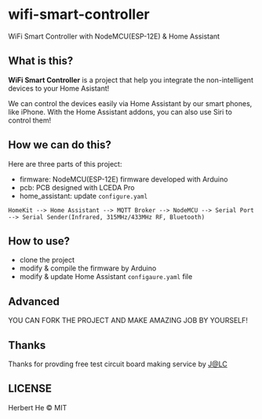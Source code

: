 # wifi-smart-controller

WiFi Smart Controller with NodeMCU(ESP-12E) &amp; Home Assistant

## What is this?

**WiFi Smart Controller** is a project that help you integrate the non-intelligent devices to your Home Asistant!

We can control the devices easily via Home Assistant by our smart phones, like iPhone. With the Home Assistant addons, you can also use Siri to control them!

## How we can do this?

Here are three parts of this project:

- firmware: NodeMCU(ESP-12E) firmware developed with Arduino
- pcb: PCB designed with LCEDA Pro
- home_assistant: update `configure.yaml`

```text
HomeKit --> Home Assistant --> MQTT Broker --> NodeMCU --> Serial Port --> Serial Sender(Infrared, 315MHz/433MHz RF, Bluetooth)
```

## How to use?

- clone the project
- modify & compile the firmware by Arduino
- modify & update Home Assistant `configaure.yaml` file

## Advanced

YOU CAN FORK THE PROJECT AND MAKE AMAZING JOB BY YOURSELF!

## Thanks

Thanks for provding free test circuit board making service by [J@LC](https://www.jlc.com)

## LICENSE

Herbert He &copy; MIT
